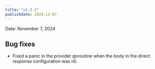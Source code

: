```yaml
---
title: "v1.2.1"
publishdate: 2024-11-07
---
```


Date: November 7, 2024

## Bug fixes
- Fixed a panic in the provider goroutine when the body in the direct response configuration was nil.

